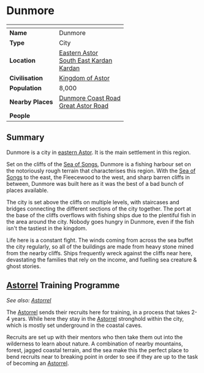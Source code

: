 # Dunmore

| []() | |
| --- | --- |
| **Name** | Dunmore |
| **Type** | City |
| **Location** | [Eastern Astor](../regions/eastern-astor.md)<br />[South East Kardan](../regions/south-east-kardan.md)<br />[Kardan](../continents/kardan.md) |
| **Civilisation** | [Kingdom of Astor](../../civilisations/kingdom-of-astor/README.md) |
| **Population** | 8,000 |
| **Nearby Places** | [Dunmore Coast Road](../roads/dunmore-coast-road.md)<br />[Great Astor Road](../roads/great-astor-road.md) |
| **People** | |

## Summary

Dunmore is a city in [eastern Astor](../regions/eastern-astor.md). It is the main settlement in this region.

Set on the cliffs of the [Sea of Songs](../seas/sea-of-songs.md), Dunmore is a fishing harbour set on the notoriously rough terrain that characterises this region. With the [Sea of Songs](../seas/sea-of-songs.md) to the east, the Fleecewood to the west, and sharp barren cliffs in between, Dunmore was built here as it was the best of a bad bunch of places available.

The city is set above the cliffs on multiple levels, with staircases and bridges connecting the different sections of the city together. The port at the base of the cliffs overflows with fishing ships due to the plentiful fish in the area around the city. Nobody goes hungry in Dunmore, even if the fish isn't the tastiest in the kingdom.

Life here is a constant fight. The winds coming from across the sea buffet the city regularly, so all of the buildings are made from heavy stone mined from the nearby cliffs. Ships frequently wreck against the cliffs near here, devastating the families that rely on the income, and fuelling sea creature & ghost stories.

## [Astorrel](../../civilisations/kingdom-of-astor/organisations/astorrel/README.md) Training Programme

*See also: [Astorrel](../../civilisations/kingdom-of-astor/organisations/astorrel/README.md)*

The [Astorrel](../../civilisations/kingdom-of-astor/organisations/astorrel/README.md) sends their recruits here for training, in a process that takes 2-4 years. While here they stay in the [Astorrel](../../civilisations/kingdom-of-astor/organisations/astorrel/README.md) stronghold within the city, which is mostly set underground in the coastal caves. 

Recruits are set up with their mentors who then take them out into the wilderness to learn about nature. A combination of nearby mountains, forest, jagged coastal terrain, and the sea make this the perfect place to bend recruits near to breaking point in order to see if they are up to the task of becoming an [Astorrel](../../civilisations/kingdom-of-astor/organisations/astorrel/README.md).
